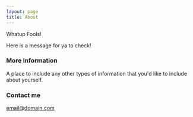 ```yaml
---
layout: page
title: About
---
```


Whatup Fools!

Here is a message for ya to check!

### More Information

A place to include any other types of information that you'd like to include about yourself. 

### Contact me

[email@domain.com](mailto:email@domain.com)
